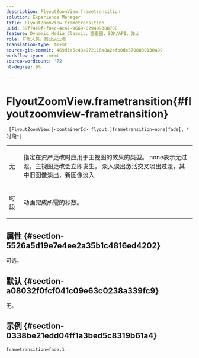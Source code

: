 ```yaml
---
description: FlyoutZoomView.frametransition
solution: Experience Manager
title: FlyoutZoomView.frametransition
uuid: 39f74e9f-f04c-4c41-9669-029499388708
feature: Dynamic Media Classic，查看器，SDK/API，弹出
role: 开发人员，商业从业者
translation-type: tm+mt
source-git-commit: 469d1a5c43a972116a8a2efb0de5708800130a99
workflow-type: tm+mt
source-wordcount: '72'
ht-degree: 9%

---
```



# FlyoutZoomView.frametransition{#flyoutzoomview-frametransition}

` [FlyoutZoomView.|<containerId>_flyout.]frametransition=none|fade[, *`时段`*]`

<table id="table_FC34B37AACFB4E92A37E1D2D93D5F0D2"> 
 <tbody> 
  <tr> 
   <td colname="col1"> <p> <span class="codeph"> 无</span> </p> </td> 
   <td colname="col2"> <p> 指定在资产更改时应用于主视图的效果的类型。 <span class="codeph"> none</span>表示无过渡，主视图更改会立即发生。 <span class="codeph">淡入淡出</span>激活交叉淡出过渡，其中旧图像淡出，新图像淡入 </p> </td> 
  </tr> 
  <tr> 
   <td colname="col1"> <p><span class="codeph"><span class="varname"> 时段</span></span> </p> </td> 
   <td colname="col2"> <p> 动画完成所需的秒数。 </p> </td> 
  </tr> 
 </tbody> 
</table>

## 属性 {#section-5526a5d19e7e4ee2a35b1c4816ed4202}

可选。

## 默认 {#section-a08032f0fcf041c09e63c0238a339fc9}

无。

## 示例 {#section-0338be21edd04ff1a3bed5c8319b61a4}

`frametransition=fade,1`
